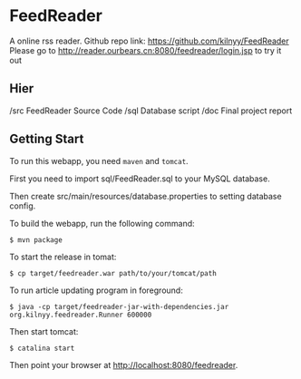FeedReader
============
A online rss reader.
Github repo link: https://github.com/kilnyy/FeedReader
Please go to http://reader.ourbears.cn:8080/feedreader/login.jsp to try it out

Hier
-----------------
/src FeedReader Source Code
/sql Database script
/doc Final project report

Getting Start
-----------------
To run this webapp, you need `maven` and `tomcat`.

First you need to import sql/FeedReader.sql to your MySQL database.

Then create src/main/resources/database.properties to setting database config.

To build the webapp, run the following command:

    $ mvn package

To start the release in tomat:

    $ cp target/feedreader.war path/to/your/tomcat/path
    
To run article updating program in foreground:

    $ java -cp target/feedreader-jar-with-dependencies.jar org.kilnyy.feedreader.Runner 600000

Then start tomcat:
       
    $ catalina start

Then point your browser at [http://localhost:8080/feedreader](http://localhost:8080/feedreader).
